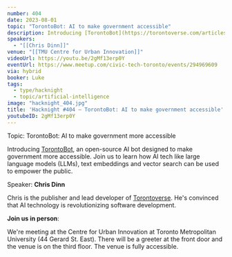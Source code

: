 ```yaml
---
number: 404
date: 2023-08-01
topic: "TorontoBot: AI to make government accessible"
description: Introducing [TorontoBot](https://torontoverse.com/articles/a6_rscnPTmG_8auFQPvg7w/meet-torontobot-torontoverses-ai-powered-municipal), an open-source AI bot designed to make government more accessible. Join us to learn how AI tech like large language models (LLMs), text embeddings and vector search can be used to empower the public.
speakers:
  - "[[Chris Dinn]]"
venue: "[[TMU Centre for Urban Innovation]]"
videoUrl: https://youtu.be/2gMf13erp0Y
eventUrl: https://www.meetup.com/civic-tech-toronto/events/294969609
via: hybrid
booker: Luke
tags:
  - type/hacknight
  - topic/artificial-intelligence
image: "hacknight_404.jpg"
title: 'Hacknight #404 – TorontoBot: AI to make government accessible'
youtubeID: 2gMf13erp0Y
---
```


Topic: TorontoBot: AI to make government more accessible

Introducing [TorontoBot](https://torontoverse.com/articles/a6_rscnPTmG_8auFQPvg7w/meet-torontobot-torontoverses-ai-powered-municipal), an open-source AI bot designed to make government more accessible. Join us to learn how AI tech like large language models (LLMs), text embeddings and vector search can be used to empower the public.

Speaker: **Chris Dinn**

Chris is the publisher and lead developer of [Torontoverse](https://torontoverse.com/). He's convinced that AI technology is revolutionizing software development.

**Join us in person**:

We're meeting at the Centre for Urban Innovation at Toronto Metropolitan University (44 Gerard St. East). There will be a greeter at the front door and the venue is on the third floor. The venue is fully accessible.
